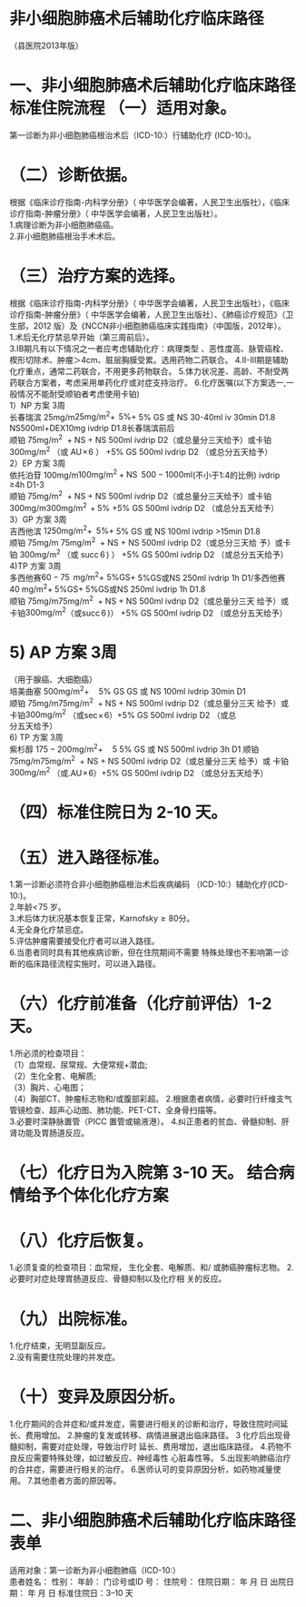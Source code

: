 # 非小细胞肺癌术后辅助化疗临床路径  
（县医院2013年版）  
# 一、非小细胞肺癌术后辅助化疗临床路径标准住院流程  （一）适用对象。  
第一诊断为非小细胞肺癌根治术后（ICD-10:）行辅助化疗
(ICD-10:)。  
# （二）诊断依据。  
根据《临床诊疗指南-内科学分册》（ 中华医学会编著，人民卫生出版社），《临床诊疗指南-肿瘤分册》（ 中华医学会编著，人民卫生出版社）。  
1.病理诊断为非小细胞肺癌癌。  
   2.非小细胞肺癌根治手术术后。  
# （三）治疗方案的选择。  
根据《临床诊疗指南-内科学分册》（ 中华医学会编著，人民卫生出版社），《临床诊疗指南-肿瘤分册》（ 中华医学会编著，人民卫生出版社）、《肺癌诊疗规范》（卫生部，2012 版）及《NCCN非小细胞肺癌临床实践指南》（中国版，2012年）。  
1.术后无化疗禁忌早开始（第三周前后）。  
3.IB期凡有以下情况之一者应考虑辅助化疗：病理类型 、恶性度高、脉管癌栓、楔形切除术、肿瘤＞4cm、脏层胸膜受累。选用药物二药联合。     4.II-III期是辅助化疗重点，通常二药联合，不用更多药物联合。     5.体力状况差、高龄、不耐受两药联合方案者，考虑采用单药化疗或对症支持治疗。     6.化疗医嘱(以下方案选一,一般情况不能耐受顺铂者考虑使用卡铂)  
1）NP 方案    3周  
长春瑞滨 25mg/m$25\mathrm{{mg/m^{2}}{+}\;\,}5\%$+ 5% GS 或 NS  30-40ml iv  30min D1.8  
    NS500ml+DEX10mg ivdrip  D1.8长春瑞滨前后  
顺铂  $75\mathrm{{mg/m}^{2}\ \mathrm{~+~}\mathrm{{NS}}}$  + NS  500ml ivdrip    D2（或总量分三天给予）或卡铂 $300\mathrm{{m}g/\mathrm{{m}^{2}}}$  （或 $\mathrm{AU}\!\times\!6$ ） $+5\%$  GS  500ml ivdrip    D2 （或总分五天给予）  
2）EP 方案    3周  
依托泊苷 100mg/m$100\mathrm{{mg/m^{2}+N S}\;\;}500{-}1000\mathrm{{m}l}$(不小于1:4的比例) ivdrip  ≥4h D1-3  
顺铂  $75\mathrm{{mg/m^{2}}\ \ \mathrm{{+}\ N S}}$  + NS  500ml ivdrip   D2（或总量分三天给予）或卡铂300mg/m$300\mathrm{mg/m^{2}\,+5\%}$ +5% GS  500ml ivdrip   D2 （或总分五天给予）  
3）GP 方案    3周  
吉西他滨 $1250\mathrm{{mg/m^{2}}{+}\;\;}5\%$+ 5% GS 或 NS 100ml ivdrip  >15min D1.8  
顺铂  75mg/m $75\mathrm{{mg/m^{2}}\ \ \mathrm{{+}\ N S}}$   + NS  500ml ivdrip   D2（或总分三天给 予）或卡铂 $300\mathrm{{m}g/\mathrm{{m}^{2}}}$ （或 $\mathrm{succ}\,6\,)$ ）  $+5\%$  GS  500ml ivdrip   D2 
 （或总分五天给予）  
4)TP 方案    3周  
多西他赛$60{-}75~\mathrm{\,mg/m^{2}{+}\,\,5\%G S}$+ 5%GS或NS 250ml ivdrip 1h D1/多西他赛$40\;\mathrm{mg/m^{2}}+\;5\%\mathrm{GS}$+ 5%GS或NS 250ml ivdrip 1h D1.8  
顺铂 75mg/m$75\mathrm{{mg/m^{2}}\ \ \mathrm{{+}\ N S}}$  + NS  500ml ivdrip   D2（或总量分三天 给予）或  卡铂$300\mathrm{{m}g/\mathrm{{m}^{2}}}$（或$\mathrm{succ}\,6\,)$） $+5\%$ GS  500ml ivdrip   D2 （或总分五天给予）  
#    5) AP 方案    3周  
（用于腺癌、大细胞癌）  
培美曲塞  $500\mathrm{{mg/m^{2}+\quad5\%\ G S}}$  GS 或 NS  100ml ivdrip   30min  D1  
顺铂  75mg/m$75\mathrm{{mg/m^{2}}\ \ \mathrm{{+}\ N S}}$  + NS  500ml ivdrip   D2（或总量分三天 给予）或  卡铂$300\mathrm{{m}g/\mathrm{{m}^{2}}}$ （或$\mathrm{sec}\!\times\!6$）$+5\%$ GS  500ml ivdrip   D2 （或总  
分五天给予）  
6) TP 方案    3周  
紫杉醇 $175{-}200\mathrm{mg/m^{2}}+\quad5$ $5\%$ GS 或 NS  500ml ivdrip  3h D1       顺铂  75mg/m$75\mathrm{{mg/m^{2}}\ \ \mathrm{{+}\ N S}}$  + NS  500ml ivdrip   D2（或总量分三天 给予）或  卡铂$300\mathrm{{m}g/\mathrm{{m}^{2}}}$ （或$.\mathrm{AU}\!\times\!6$）$+5\%$ GS  500ml ivdrip   D2 （或总分五天给予）  
# （四）标准住院日为 2-10 天。  
# （五）进入路径标准。  
1.第一诊断必须符合非小细胞肺癌根治术后疾病编码
（ICD-10:）辅助化疗(ICD-10:)。  
  2.年龄$<\!75$ 岁。  
  3.术后体力状况基本恢复正常，Karnofsky${\geqslant}80$分。  
  4.无全身化疗禁忌症。  
  5.评估肿瘤需要接受化疗者可以进入路径。  
  6.当患者同时具有其他疾病诊断，但在住院期间不需要 特殊处理也不影响第一诊断的临床路径流程实施时，可以进入路径。  
# （六）化疗前准备（化疗前评估）1-2 天。  
1.所必须的检查项目：  
 （1）血常规、尿常规、大便常规+潜血;  
 （2）生化全套、电解质;  
 （3）胸片、心电图；  
 （4）胸部CT、肿瘤标志物和/或腹部彩超。 
  2.根据患者病情，必要时行纤维支气管镜检查、超声心动图、肺功能、PET-CT、全身骨扫描等。  
  3.必要时深静脉置管（PICC 置管或输液港）。 
  4.纠正患者的贫血、骨髓抑制、肝肾功能及胃肠道反应。  
#  （七）化疗日为入院第 3-10 天。    结合病情给予个体化化疗方案  
# （八）化疗后恢复。  
1.必须复查的检查项目：血常规， 生化全套、电解质、和/ 或肺癌肿瘤标志物。    2.必要时对症处理胃肠道反应、骨髓抑制以及化疗相  关的反应。  
# （九）出院标准。  
1.化疗结束，无明显副反应。  
  2.没有需要住院处理的并发症。  
# （十）变异及原因分析。  
1.化疗期间的合并症和/或并发症，需要进行相关的诊断和治疗，导致住院时间延长、费用增加。 
  2.肿瘤的复发或转移、病情进展退出临床路径。 
  3 化疗后出现骨髓抑制，需要对症处理，导致治疗时 延长、费用增加，退出临床路径。   4.药物不良反应需要特殊处理，如过敏反应、神经毒性 心脏毒性等。 
  5.出现影响肺癌治疗的合并症，需要进行相关的治疗。 
  6.医师认可的变异原因分析，如药物减量使用。 7.其他患者方面的原因等。  
# 二、非小细胞肺癌术后辅助化疗临床路径表单  
适用对象：第一诊断为非小细胞肺癌（ICD-10:）  
患者姓名：           性别：      年龄：    门诊号或ID 号：       住院号：       住院日期：       年   月   日 出院日期：      年   月   日 标准住院日：3–10 天  
